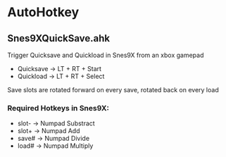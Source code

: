 # AutoHotkey

## Snes9XQuickSave.ahk
Trigger Quicksave and Quickload in Snes9X from an xbox gamepad

* Quicksave -> LT + RT + Start
* Quickload -> LT + RT + Select

Save slots are rotated forward on every save, rotated back on every load

### Required Hotkeys in Snes9X:
* slot- -> Numpad Substract
* slot+ -> Numpad Add
* save# -> Numpad Divide
* load# -> Numpad Multiply

